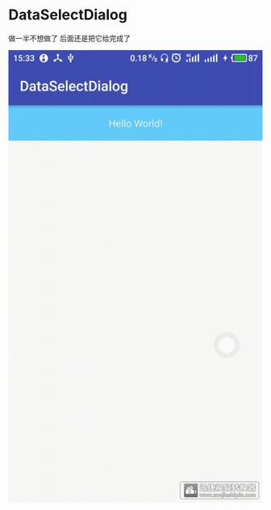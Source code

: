 # DataSelectDialog
做一半不想做了  后面还是把它给完成了

![image](https://github.com/993739033/DataSelectDialog/blob/master/app/src/main/java/com/bbny/assests/S81221-15330548.gif)
